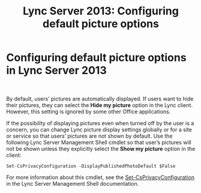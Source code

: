 ﻿---
title: 'Lync Server 2013: Configuring default picture options'
TOCTitle: Configuring default picture options
ms:assetid: b1c986f0-6400-447a-9e36-78c1c3a4f793
ms:mtpsurl: https://technet.microsoft.com/en-us/library/Dn205074(v=OCS.15)
ms:contentKeyID: 56280893
ms.date: 07/23/2014
mtps_version: v=OCS.15
---

# Configuring default picture options in Lync Server 2013

 


By default, users’ pictures are automatically displayed. If users want to hide their pictures, they can select the **Hide my picture** option in the Lync client. However, this setting is ignored by some other Office applications.

If the possibility of displaying pictures even when turned off by the user is a concern, you can change Lync picture display settings globally or for a site or service so that users’ pictures are not shown by default. Use the following Lync Server Management Shell cmdlet so that user’s pictures will not be shown unless they explicitly select the **Show my picture** option in the client:

    Set-CsPrivacyConfiguration -DisplayPublishedPhotoDefault $False

For more information about this cmdlet, see the [Set-CsPrivacyConfiguration](https://technet.microsoft.com/en-us/library/gg398484\(v=ocs.15\)) in the Lync Server Management Shell documentation.

